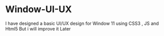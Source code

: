 # Window-UI-UX
I have designed a basic UI/UX design for Window 11 using CSS3 , JS and Html5 But i will improve it Later
